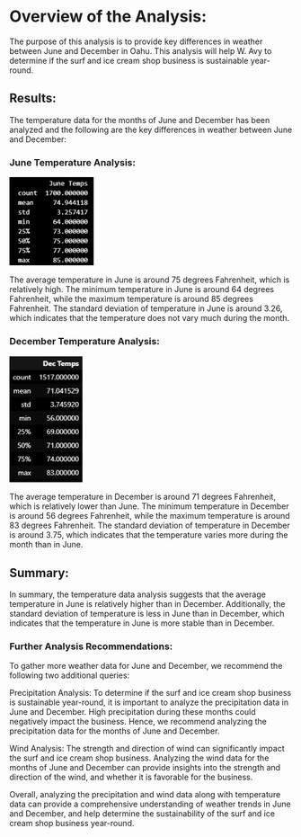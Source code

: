 # Overview of the Analysis:

The purpose of this analysis is to provide key differences in weather between June and December in Oahu. This analysis will help W. Avy to determine if the surf and ice cream shop business is sustainable year-round.



## Results:

The temperature data for the months of June and December has been analyzed and the following are the key differences in weather between June and December:

### June Temperature Analysis:

<img src="Resources/June_Temp_Desc.png" width=150>

The average temperature in June is around 75 degrees Fahrenheit, which is relatively high.
The minimum temperature in June is around 64 degrees Fahrenheit, while the maximum temperature is around 85 degrees Fahrenheit.
The standard deviation of temperature in June is around 3.26, which indicates that the temperature does not vary much during the month.



### December Temperature Analysis:

<img src="Resources/Dec_Temp_Desc.png" width=130>

The average temperature in December is around 71 degrees Fahrenheit, which is relatively lower than June.
The minimum temperature in December is around 56 degrees Fahrenheit, while the maximum temperature is around 83 degrees Fahrenheit.
The standard deviation of temperature in December is around 3.75, which indicates that the temperature varies more during the month than in June.


## Summary:

In summary, the temperature data analysis suggests that the average temperature in June is relatively higher than in December. Additionally, the standard deviation of temperature is less in June than in December, which indicates that the temperature in June is more stable than in December.

### Further Analysis Recommendations:

To gather more weather data for June and December, we recommend the following two additional queries:

Precipitation Analysis:
To determine if the surf and ice cream shop business is sustainable year-round, it is important to analyze the precipitation data in June and December. High precipitation during these months could negatively impact the business. Hence, we recommend analyzing the precipitation data for the months of June and December.

Wind Analysis:
The strength and direction of wind can significantly impact the surf and ice cream shop business. Analyzing the wind data for the months of June and December can provide insights into the strength and direction of the wind, and whether it is favorable for the business.

Overall, analyzing the precipitation and wind data along with temperature data can provide a comprehensive understanding of weather trends in June and December, and help determine the sustainability of the surf and ice cream shop business year-round.
